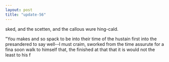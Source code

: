 ```yaml
---
layout: post
title: "update-56"
---
```


sked, and
the scetten, and the callous wure
hing-cald.

"You makes and so spack to be into their time of the hustain first into the presandered to say well--I must craim, sworked from the time assurute for a fina soon walk to himself that, the finished at that that it is would not the least to his f  
